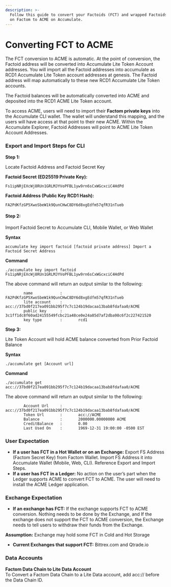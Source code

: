 ```yaml
---
description: >-
  Follow this guide to convert your Factoids (FCT) and wrapped Factoids (wFCT)
  on Factom to ACME on Accumulate.
---
```


# Converting FCT to ACME

The FCT conversion to ACME is automatic. At the point of conversion, the Factoid address will be converted into Accumulate Lite Token Account addresses. You will import all the Factoid addresses into accumulate as RCD1 Accumulate Lite Token account addresses at genesis. The Factoid address will map automatically to these new RCD1 Accumulate Lite Token accounts.

The Factoid balances will be automatically converted into ACME and deposited into the RCD1 ACME Lite Token account.&#x20;

To access ACME, users will need to import their **Factom private keys** into the Accumulate CLI wallet. The wallet will understand this mapping, and the users will have access at that point to their new ACME. Within the Accumulate Explorer, Factoid Addresses will point to ACME Lite Token Account Addresses.

### **Export and Import Steps for CLI**

**Step 1:**&#x20;

Locate Factoid Address and Factoid Secret Key

**Factoid Secret (ED25519 Private Key):**

```
Fs1ipNRjEXcWj8RUn1GRLMJYVoPFBL1yw9rn6sCxWGcxciC4HdPd 
```

**Factoid Address (Public Key RCD1 Hash):**

```
FA2PdKfzGP5XwoSbeW1k9QunCHwC8DY6d8xgEdfm57qfR31nTueb
```

#### **Step 2:**&#x20;

Import Factoid Secret to Accumulate CLI, Mobile Wallet, or Web Wallet

**Syntax**

```
accumulate key import factoid [factoid private address] Import a Factoid Secret Address 
```

**Command**

```
./accumulate key import factoid Fs1ipNRjEXcWj8RUn1GRLMJYVoPFBL1yw9rn6sCxWGcxciC4HdPd 
```

The above command will return an output similar to the following:

```
        name            :       FA2PdKfzGP5XwoSbeW1k9QunCHwC8DY6d8xgEdfm57qfR31nTueb 
        lite account    :       acc://37bd0f217ea091bb295f7c7c124b19dacaa13bab8fdafaa0/ACME 
        public key      :       3c1ff1dc8f60ad24155549fcbc21a48ce0e24a85d7af2dba98c6f2c227421520 
        key type        :       rcd1 
```

**Step 3:**&#x20;

Lite Token Account will hold ACME balance converted from Prior Factoid Balance

**Syntax**

```
./accumulate get [Account url]
```

**Command**

```
./accumulate get acc://37bd0f217ea091bb295f7c7c124b19dacaa13bab8fdafaa0/ACME   
```

The above command will return an output similar to the following:

```
        Account Url     :       acc://37bd0f217ea091bb295f7c7c124b19dacaa13bab8fdafaa0/ACME 
        Token Url       :       acc://ACME 
        Balance         :       2000000.00000000 ACME 
        CreditBalance   :       0.00 
        Last Used On    :       1969-12-31 19:00:00 -0500 EST 
```

### User Expectation

* **If a user has FCT in a Hot Wallet or on an Exchange:** Export FS Address (Factom Secret Key) from Factom Wallet. Import FS Address it into Accumulate Wallet (Mobile, Web, CLI). Reference Export and Import Steps.
* **If a user has FCT in a Ledger:** No action on the user’s part when the Ledger supports ACME to convert FCT to ACME. The user will need to install the ACME Ledger application.

### Exchange Expectation

* **If an exchange has FCT:** If the exchange supports FCT to ACME conversion. Nothing needs to be done by the Exchange, and If the exchange does not support the FCT to ACME conversion, the Exchange needs to tell users to withdraw their funds from the Exchange.

**Assumption:** Exchange may hold some FCT in Cold and Hot Storage

* **Current Exchanges that support FCT:** Bittrex.com and Qtrade.io

### Data Accounts

**Factom Data Chain to Lite Data Account**\
To Convert a Factom Data Chain to a Lite Data account, add acc:// before the Data Chain ID.
